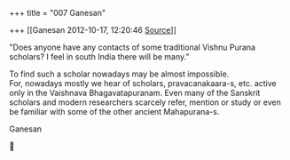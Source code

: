 +++
title = "007 Ganesan"

+++
[[Ganesan	2012-10-17, 12:20:46 [Source](https://groups.google.com/g/bvparishat/c/yltH3uhK4No)]]



  
"Does anyone have any contacts of some traditional Vishnu Purana scholars? I feel in south India there will be many."  
  

To find such a scholar nowadays may be almost impossible.  
For, nowadays mostly we hear of scholars, pravacanakaara-s, etc. active only in the Vaishnava Bhagavatapuranam. Even many of the Sanskrit scholars and modern researchers scarcely refer, mention or study or even be familiar with some of the other ancient Mahapurana-s.  
  
Ganesan



